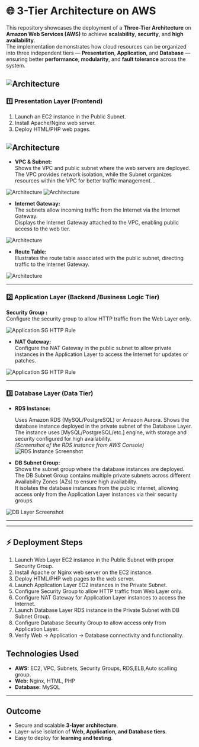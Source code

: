 # 🌐 3-Tier Architecture on AWS

This repository showcases the deployment of a **Three-Tier Architecture** on **Amazon Web Services (AWS)** to achieve **scalability**, **security**, and **high availability**.  
The implementation demonstrates how cloud resources can be organized into three independent tiers — **Presentation**, **Application**, and **Database** — ensuring better **performance**, **modularity**, and **fault tolerance** across the system.

![Architecture](image/3-tier%20infrastructure-complete_0.png)
---

### 1️⃣ Presentation Layer (Frontend)

1. Launch an EC2 instance in the Public Subnet.  
2. Install Apache/Nginx web server.  
3. Deploy HTML/PHP web pages.  


![Architecture](image/Screenshot%20(98).png)
---

- **VPC & Subnet:**  
  Shows the VPC and public subnet where the web servers are deployed.  
  The VPC provides network isolation, while the Subnet organizes resources within the VPC for better traffic management.
. 

![Architecture](image/Screenshot%20(104).png)
![Architecture](image/Screenshot%20(105).png)





- **Internet Gateway:**  
  The subnets allow incoming traffic from the Internet via the Internet Gateway.  
  Displays the Internet Gateway attached to the VPC, enabling public access to the web tier.


![Architecture](image/Screenshot%20(108).png)



- **Route Table:**  
  Illustrates the route table associated with the public subnet, directing traffic to the Internet Gateway.


![Architecture](image/Screenshot%20(107).png)


---

### 2️⃣ Application Layer (Backend /Business Logic Tier)

**Security Group :**  
  Configure the security group to allow HTTP traffic from the Web Layer only. 
 
  ![Application SG HTTP Rule](image/Screenshot%20(126).png)


- **NAT Gateway:**  
  Configure the NAT Gateway in the public subnet to allow private instances in the Application Layer to access the Internet for updates or patches.  
  
![Application SG HTTP Rule](image/Screenshot%20(110).png)

---

### 3️⃣ Database Layer (Data Tier)

- **RDS Instance:**  

  Uses Amazon RDS (MySQL/PostgreSQL) or Amazon Aurora.
  Shows the database instance deployed in the private subnet of the Database Layer.  
  The instance uses [MySQL/PostgreSQL/etc.] engine, with storage and security configured for high availability.  
  *(Screenshot of the RDS instance from AWS Console)*  
  ![RDS Instance Screenshot](image/Screenshot%20(100).png)

- **DB Subnet Group:**  
  Shows the subnet group where the database instances are deployed.  
  The DB Subnet Group contains multiple private subnets across different Availability Zones (AZs) to ensure high availability.  
  It isolates the database instances from the public internet, allowing access only from the Application Layer instances via their security groups.  


![DB Layer Screenshot](image/Screenshot%20(102).png)

---

---
## ⚡ Deployment Steps

1. Launch Web Layer EC2 instance in the Public Subnet with proper Security Group.  
2. Install Apache or Nginx web server on the EC2 instance.  
3. Deploy HTML/PHP web pages to the web server.  
4. Launch Application Layer EC2 instances in the Private Subnet.  
5. Configure Security Group to allow HTTP traffic from Web Layer only.  
6. Configure NAT Gateway for Application Layer instances to access the Internet.  
7. Launch Database Layer RDS instance in the Private Subnet with DB Subnet Group.  
8. Configure Database Security Group to allow access only from Application Layer.  
9. Verify Web → Application → Database connectivity and functionality.


## Technologies Used

- **AWS:** EC2, VPC, Subnets, Security Groups, RDS,ELB,Auto scalling group.
- **Web:** Nginx, HTML, PHP  
- **Database:** MySQL 

---

## Outcome

- Secure and scalable **3-layer architecture**.  
- Layer-wise isolation of **Web, Application, and Database tiers**.  
- Easy to deploy for **learning and testing**.  

